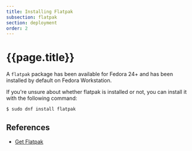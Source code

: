 ```yaml
---
title: Installing Flatpak
subsection: flatpak
section: deployment
order: 2
---
```


# {{page.title}}

A `flatpak` package has been available for Fedora 24+ and has been installed by default on Fedora Workstation.

If you're unsure about whether flatpak is installed or not, you can install it with the following command:

```
$ sudo dnf install flatpak
```



## References

* [Get Flatpak](https://flatpak.org/getting.html)